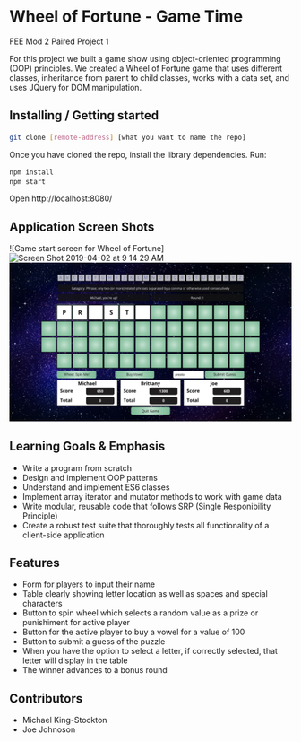 # Wheel of Fortune - Game Time
FEE Mod 2 Paired Project 1

For this project we built a game show using object-oriented programming (OOP) principles. We created a Wheel of Fortune game that uses different classes, inheritance from parent to child classes, works with a data set, and uses JQuery for DOM manipulation.

## Installing / Getting started

```bash
git clone [remote-address] [what you want to name the repo]
```

Once you have cloned the repo, install the library dependencies. Run:

```bash
npm install
npm start
```
Open http://localhost:8080/

## Application Screen Shots
![Game start screen for Wheel of Fortune]<img width="1672" alt="Screen Shot 2019-04-02 at 9 14 29 AM" src="https://user-images.githubusercontent.com/34406483/55414549-90ecc680-5528-11e9-8a78-85fa5c9f6126.png">
![Game board screen for Wheel of Fortune](https://github.com/joejohnson3985/wheel-of-fortune/blob/master/src/images/game-board.png)

      

## Learning Goals & Emphasis
* Write a program from scratch
* Design and implement OOP patterns
* Understand and implement ES6 classes
* Implement array iterator and mutator methods to work with game data
* Write modular, reusable code that follows SRP (Single Responibility Principle)
* Create a robust test suite that thoroughly tests all functionality of a client-side application

## Features
* Form for players to input their name
* Table clearly showing letter location as well as spaces and special characters
* Button to spin wheel which selects a random value as a prize or punishiment for active player
* Button for the active player to buy a vowel for a value of 100
* Button to submit a guess of the puzzle
* When you have the option to select a letter, if correctly selected, that letter will display in the table
* The winner advances to a bonus round


## Contributors 
* Michael King-Stockton
* Joe Johnoson

